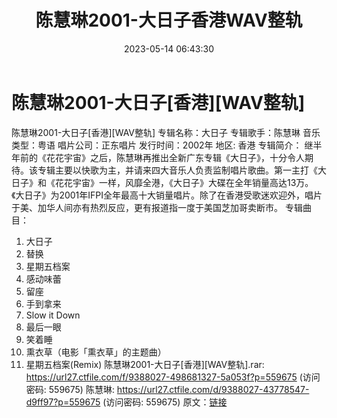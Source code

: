 ﻿---
title: 陈慧琳2001-大日子香港WAV整轨
date: 2023-05-14 06:43:30
categories: WAV车载音乐、镜像
tags: 华语中文
---
# 陈慧琳2001-大日子[香港][WAV整轨]

陈慧琳2001-大日子[香港][WAV整轨]
专辑名称：大日子
专辑歌手：陈慧琳
音乐类型：粤语
唱片公司：正东唱片
发行时间：2002年
地区: 香港
专辑简介：
继半年前的《花花宇宙》之后，陈慧琳再推出全新广东专辑《大日子》，十分令人期待。该专辑主要以快歌为主，并请来四大音乐人负责监制唱片歌曲。第一主打《大日子》和《花花宇宙》一样，风靡全港，《大日子》大碟在全年销量高达13万。《大日子》为2001年IFPI全年最高十大销量唱片。除了在香港受歌迷欢迎外，唱片于美、加华人间亦有热烈反应，更有报道指一度于美国芝加哥卖断市。
专辑曲目：
01. 大日子
02. 替换
03. 星期五档案
04. 感动味蕾
05. 留座
06. 手到拿来
07. Slow it Down
08. 最后一眼
09. 笑着睡
10. 熏衣草（电影「熏衣草」的主题曲）
11. 星期五档案(Remix)
陈慧琳2001-大日子[香港][WAV整轨].rar: https://url27.ctfile.com/f/9388027-498681327-5a053f?p=559675
(访问密码: 559675)
陈慧琳: https://url27.ctfile.com/d/9388027-43778547-d9ff97?p=559675
(访问密码: 559675)
原文：[链接](https://blog.sina.com.cn/s/blog_1647c7e76010311v5.html)